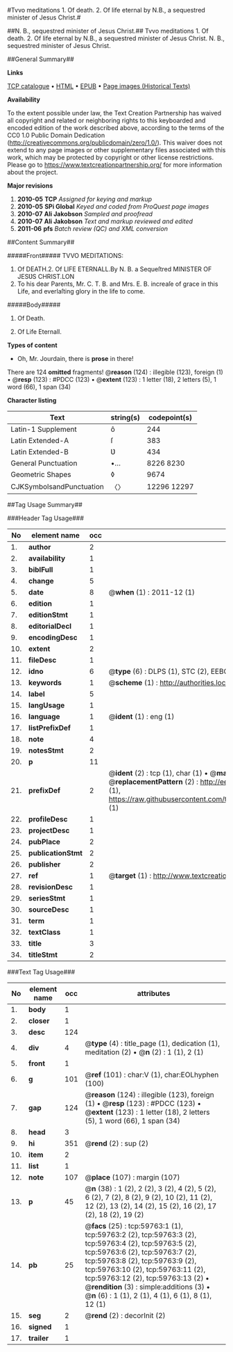 #Tvvo meditations 1. Of death. 2. Of life eternal by N.B., a sequestred minister of Jesus Christ.#

##N. B., sequestred minister of Jesus Christ.##
Tvvo meditations 1. Of death. 2. Of life eternal by N.B., a sequestred minister of Jesus Christ.
N. B., sequestred minister of Jesus Christ.

##General Summary##

**Links**

[TCP catalogue](http://www.ota.ox.ac.uk/tcp/)  • 
[HTML](http://tei.it.ox.ac.uk/tcp/Texts-HTML/free/A27/A27072.html)  • 
[EPUB](http://tei.it.ox.ac.uk/tcp/Texts-EPUB/free/A27/A27072.epub) • 
[Page images (Historical Texts)](https://historicaltexts.jisc.ac.uk/eebo-12335130e)

**Availability**

To the extent possible under law, the Text Creation Partnership has waived all copyright and related or neighboring rights to this keyboarded and encoded edition of the work described above, according to the terms of the CC0 1.0 Public Domain Dedication (http://creativecommons.org/publicdomain/zero/1.0/). This waiver does not extend to any page images or other supplementary files associated with this work, which may be protected by copyright or other license restrictions. Please go to https://www.textcreationpartnership.org/ for more information about the project.

**Major revisions**

1. __2010-05__ __TCP__ *Assigned for keying and markup*
1. __2010-05__ __SPi Global__ *Keyed and coded from ProQuest page images*
1. __2010-07__ __Ali Jakobson__ *Sampled and proofread*
1. __2010-07__ __Ali Jakobson__ *Text and markup reviewed and edited*
1. __2011-06__ __pfs__ *Batch review (QC) and XML conversion*

##Content Summary##

#####Front#####
TVVO MEDITATIONS:
1. Of DEATH.2. Of LIFE ETERNALL.By N. B. a Sequeſtred MINISTER OF JESƲS CHRIST.LON
1. To his dear Parents, Mr. C. T. B. and Mrs. E. B. increaſe of grace in this Life, and everlaſting glory in the life to come.

#####Body#####

1. Of Death.

1. Of Life Eternall.

**Types of content**

  * Oh, Mr. Jourdain, there is **prose** in there!

There are 124 **omitted** fragments! 
 @__reason__ (124) : illegible (123), foreign (1)  •  @__resp__ (123) : #PDCC (123)  •  @__extent__ (123) : 1 letter (18), 2 letters (5), 1 word (66), 1 span (34)

**Character listing**


|Text|string(s)|codepoint(s)|
|---|---|---|
|Latin-1 Supplement|ô|244|
|Latin Extended-A|ſ|383|
|Latin Extended-B|Ʋ|434|
|General Punctuation|•…|8226 8230|
|Geometric Shapes|◊|9674|
|CJKSymbolsandPunctuation|〈〉|12296 12297|

##Tag Usage Summary##

###Header Tag Usage###

|No|element name|occ|attributes|
|---|---|---|---|
|1.|__author__|2||
|2.|__availability__|1||
|3.|__biblFull__|1||
|4.|__change__|5||
|5.|__date__|8| @__when__ (1) : 2011-12 (1)|
|6.|__edition__|1||
|7.|__editionStmt__|1||
|8.|__editorialDecl__|1||
|9.|__encodingDesc__|1||
|10.|__extent__|2||
|11.|__fileDesc__|1||
|12.|__idno__|6| @__type__ (6) : DLPS (1), STC (2), EEBO-CITATION (1), OCLC (1), VID (1)|
|13.|__keywords__|1| @__scheme__ (1) : http://authorities.loc.gov/ (1)|
|14.|__label__|5||
|15.|__langUsage__|1||
|16.|__language__|1| @__ident__ (1) : eng (1)|
|17.|__listPrefixDef__|1||
|18.|__note__|4||
|19.|__notesStmt__|2||
|20.|__p__|11||
|21.|__prefixDef__|2| @__ident__ (2) : tcp (1), char (1)  •  @__matchPattern__ (2) : ([0-9\-]+):([0-9IVX]+) (1), (.+) (1)  •  @__replacementPattern__ (2) : http://eebo.chadwyck.com/downloadtiff?vid=$1&page=$2 (1), https://raw.githubusercontent.com/textcreationpartnership/Texts/master/tcpchars.xml#$1 (1)|
|22.|__profileDesc__|1||
|23.|__projectDesc__|1||
|24.|__pubPlace__|2||
|25.|__publicationStmt__|2||
|26.|__publisher__|2||
|27.|__ref__|1| @__target__ (1) : http://www.textcreationpartnership.org/docs/. (1)|
|28.|__revisionDesc__|1||
|29.|__seriesStmt__|1||
|30.|__sourceDesc__|1||
|31.|__term__|1||
|32.|__textClass__|1||
|33.|__title__|3||
|34.|__titleStmt__|2||


###Text Tag Usage###

|No|element name|occ|attributes|
|---|---|---|---|
|1.|__body__|1||
|2.|__closer__|1||
|3.|__desc__|124||
|4.|__div__|4| @__type__ (4) : title_page (1), dedication (1), meditation (2)  •  @__n__ (2) : 1 (1), 2 (1)|
|5.|__front__|1||
|6.|__g__|101| @__ref__ (101) : char:V (1), char:EOLhyphen (100)|
|7.|__gap__|124| @__reason__ (124) : illegible (123), foreign (1)  •  @__resp__ (123) : #PDCC (123)  •  @__extent__ (123) : 1 letter (18), 2 letters (5), 1 word (66), 1 span (34)|
|8.|__head__|3||
|9.|__hi__|351| @__rend__ (2) : sup (2)|
|10.|__item__|2||
|11.|__list__|1||
|12.|__note__|107| @__place__ (107) : margin (107)|
|13.|__p__|45| @__n__ (38) : 1 (2), 2 (2), 3 (2), 4 (2), 5 (2), 6 (2), 7 (2), 8 (2), 9 (2), 10 (2), 11 (2), 12 (2), 13 (2), 14 (2), 15 (2), 16 (2), 17 (2), 18 (2), 19 (2)|
|14.|__pb__|25| @__facs__ (25) : tcp:59763:1 (1), tcp:59763:2 (2), tcp:59763:3 (2), tcp:59763:4 (2), tcp:59763:5 (2), tcp:59763:6 (2), tcp:59763:7 (2), tcp:59763:8 (2), tcp:59763:9 (2), tcp:59763:10 (2), tcp:59763:11 (2), tcp:59763:12 (2), tcp:59763:13 (2)  •  @__rendition__ (3) : simple:additions (3)  •  @__n__ (6) : 1 (1), 2 (1), 4 (1), 6 (1), 8 (1), 12 (1)|
|15.|__seg__|2| @__rend__ (2) : decorInit (2)|
|16.|__signed__|1||
|17.|__trailer__|1||
